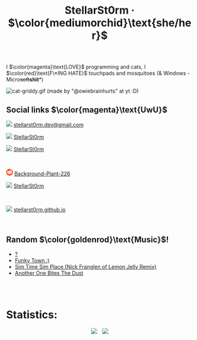 # <p align="center">StellarSt0rm · $\color{mediumorchid}\text{she/her}$</p>
<br>

I $\color{magenta}\text{LOVE}$ programming and cats, I $\color{red}\text{F\*ING HATE}$ touchpads and mosquitoes (& Windows - Micro~~soft~~**shit***)
<br>

![cat-griddy.gif (made by "@owiebrainhurts" at yt :D)](https://github.com/StellarSt0rm/StellarSt0rm/assets/115688181/fd83dedf-3eb8-429b-8b18-162bdf61506e)
<br>
## Social links $\color{magenta}\text{UwU}$

<img src="/images/Gmail.png" height="18"> stellarst0rm.dev@gmail.com

<img src="/images/Element.png" height="18"> [StellarSt0rm](https://matrix.to/#/@gamerblue208:matrix.org)

<img src="/images/Discord.png" height="18"> [StellarSt0rm](https://discord.com/users/865498115360292894)

<br>

<img src="/images/Reddit.png" height="18"> [Background-Plant-226](https://www.reddit.com/user/Background-Plant-226)

<img src="/images/Youtube.png" height="12"> [StellarSt0rm](https://www.youtube.com/@StellarSt0rm)

<br>

<img src="/images/Web.png" height="18"> [stellarst0rm.github.io](https://stellarst0rm.github.io)

<br>

## Random $\color{goldenrod}\text{Music}$!
- [?](https://www.youtube.com/watch?v=dQw4w9WgXcQ)
- [Funky Town :)](https://www.youtube.com/watch?v=QX43QTYyV-8)
- [Sim Time Sim Place (Nick Franglen of Lemon Jelly Remix)](https://www.youtube.com/watch?v=cnlfCI2qi7I)
- [Another One Bites The Dust](https://www.youtube.com/watch?v=rY0WxgSXdEE)
<br>
<br>

# Statistics:
<p align="center">
  <img height="140em" src="https://github-readme-stats-eight-theta.vercel.app/api?username=StellarSt0rm&show_icons=true&theme=dark&include_all_commits=true&count_private=true"/>  
  <img height="140em" src="https://github-readme-stats-eight-theta.vercel.app/api/top-langs/?username=StellarSt0rm&layout=compact&langs_count=8&theme=dark"/>
</p>
